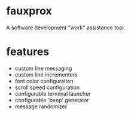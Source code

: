 fauxprox
=======

A software development "work" assistance tool. 


features
===
- custom line messaging
- custom line incrementers
- font color configuration
- scroll speed configuration
- configurable terminal launcher
- configurable 'beep' generator
- message randomizer
